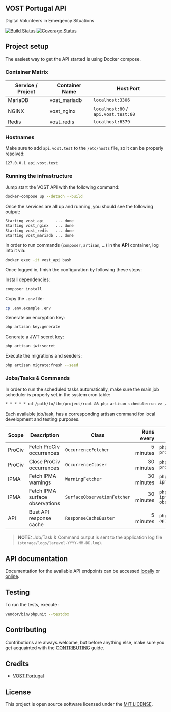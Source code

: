## VOST Portugal API
Digital Volunteers in Emergency Situations

[![Build Status](https://travis-ci.com/vostpt/api.svg?branch=master)](https://travis-ci.com/vostpt/api) [![Coverage Status](https://coveralls.io/repos/github/vostpt/api/badge.svg?branch=master)](https://coveralls.io/github/vostpt/api?branch=master)

## Project setup
The easiest way to get the API started is using Docker compose.

### Container Matrix
 Service / Project | Container Name | Host:Port
-------------------|----------------|-------------------------------------
 MariaDB           | vost_mariadb   | `localhost:3306`
 NGINX             | vost_nginx     | `localhost:80` / `api.vost.test:80`
 Redis             | vost_redis     | `localhost:6379`

### Hostnames
Make sure to add `api.vost.test` to the `/etc/hosts` file, so it can be properly resolved:

```txt
127.0.0.1 api.vost.test
```

### Running the infrastructure
Jump start the VOST API with the following command:

```sh
docker-compose up --detach --build
```

Once the services are all up and running, you should see the following output: 
```sh
Starting vost_api     ... done
Starting vost_nginx   ... done
Starting vost_redis   ... done
Starting vost_mariadb ... done
```

In order to run commands (`composer`, `artisan`, ...) in the **API** container, log into it via:

```sh
docker exec -it vost_api bash
```

Once logged in, finish the configuration by following these steps:

Install dependencies:
```sh
composer install
```

Copy the `.env` file:
```sh
cp .env.example .env
```

Generate an encryption key:
```sh
php artisan key:generate
```

Generate a JWT secret key:
```sh
php artisan jwt:secret
```

Execute the migrations and seeders:
```sh
php artisan migrate:fresh --seed
```

### Jobs/Tasks & Commands
In order to run the scheduled tasks automatically, make sure the main job scheduler is properly set in the system cron table:
```txt
* * * * * cd /path/to/the/project/root && php artisan schedule:run >> /dev/null 2>&1
```

Each available job/task, has a corresponding artisan command for local development and testing purposes.

 Scope  | Description                     | Class                       | Runs every | Artisan command
--------|---------------------------------|-----------------------------|-----------:|-------------------------------------
 ProCiv | Fetch ProCiv occurrences        | `OccurrenceFetcher`         |  5 minutes | `php artisan prociv:fetch:occurrences`
 ProCiv | Close ProCiv occurrences        | `OccurrenceCloser`          | 30 minutes | `php artisan prociv:close:occurrences`
 IPMA   | Fetch IPMA warnings             | `WarningFetcher`            | 30 minutes | `php artisan ipma:fetch:warnings`
 IPMA   | Fetch IPMA surface observations | `SurfaceObservationFetcher` | 30 minutes | `php artisan ipma:fetch:surface-observations`
 API    | Bust API response cache         | `ResponseCacheBuster`       |  5 minutes | `php artisan api:bust:response-cache`
 
>**NOTE:** Job/Task & Command output is sent to the application log file (`storage/logs/laravel-YYYY-MM-DD.log`).

## API documentation
Documentation for the available API endpoints can be accessed [locally](http://api.vost.test/documentation/) or [online](http://api.vost.pt/documentation/).

## Testing
To run the tests, execute:

```sh
vendor/bin/phpunit --testdox
```

## Contributing
Contributions are always welcome, but before anything else, make sure you get acquainted with the [CONTRIBUTING](CONTRIBUTING.md) guide.

## Credits
- [VOST Portugal](https://github.com/vostpt)

## License
This project is open source software licensed under the [MIT LICENSE](LICENSE.md).
